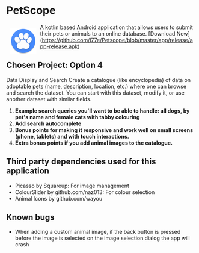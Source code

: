 # PetScope

<img src="app/src/main/res/mipmap-xxxhdpi/ic_launcher_round.png" align="left" width="70" hspace="10" vspace="10">

A kotlin based Android application that allows users to submit their pets or animals to an online database. 
[Download Now] (https://github.com/l77e/Petscope/blob/master/app/release/app-release.apk)

## Chosen Project: Option 4

Data Display and Search
Create a catalogue (like encyclopedia) of data on adoptable pets (name, description, location, etc.) where one can browse and search the dataset. You can start with this dataset, modify it, or use another dataset with similar fields. 
1. **Example search queries you'll want to be able to handle: all dogs, by pet's name and female cats with tabby colouring**
2. **Add search autocomplete**
3. **Bonus points for making it responsive and work well on small screens (phone, tablets) and with touch interactions.**
4. **Extra bonus points if you add animal images to the catalogue.**

## Third party dependencies used for this application

* Picasso by Squareup: For image management
* ColourSlider by github.com/naz013: For colour selection
* Animal Icons by github.com/wayou
 
## Known bugs
* When adding a custom animal image, if the back button is pressed before the image is selected on the image selection dialog the app will crash
